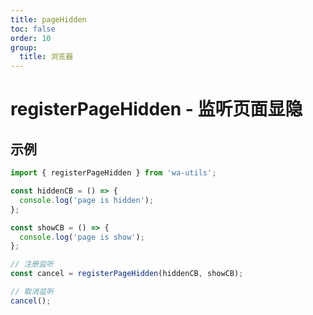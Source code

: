 ```yaml
---
title: pageHidden
toc: false
order: 10
group:
  title: 浏览器
---
```


# registerPageHidden - 监听页面显隐

## 示例

```typescript
import { registerPageHidden } from 'wa-utils';

const hiddenCB = () => {
  console.log('page is hidden');
};

const showCB = () => {
  console.log('page is show');
};

// 注册监听
const cancel = registerPageHidden(hiddenCB, showCB);

// 取消监听
cancel();
```
